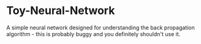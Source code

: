 # Toy-Neural-Network
A simple neural network designed for understanding the back propagation algorithm - this is probably buggy and you definitely shouldn't use it. 
